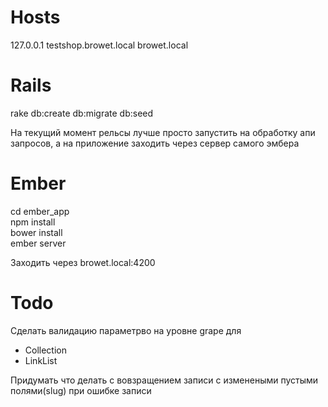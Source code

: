Hosts
=====
127.0.0.1 testshop.browet.local browet.local 

Rails
=====
rake db:create db:migrate db:seed

На текущий момент рельсы лучше просто запустить на обработку апи запросов, а
на приложение заходить через сервер самого эмбера

Ember
=====

cd ember_app  
npm install  
bower install  
ember server  

Заходить через browet.local:4200
  
Todo
=====

Сделать валидацию параметрво на уровне grape для    
- Collection  
- LinkList  

Придумать что делать с вовзращением записи с изменеными пустыми полями(slug) при ошибке записи
